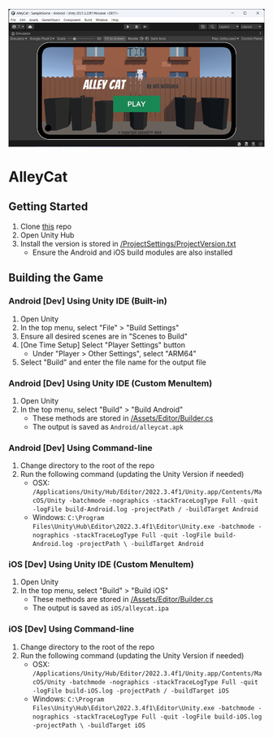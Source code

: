 ![Screenshot](/alley-cat.png)
# AlleyCat

## Getting Started
1. Clone [this](/) repo
1. Open Unity Hub
1. Install the version is stored in [/ProjectSettings/ProjectVersion.txt](/ProjectSettings/ProjectVersion.txt)
    - Ensure the Android and iOS build modules are also installed

## Building the Game

### Android [Dev] Using Unity IDE (Built-in)
1. Open Unity
1. In the top menu, select "File" > "Build Settings"
1. Ensure all desired scenes are in "Scenes to Build"
1. [One Time Setup] Select "Player Settings" button
    - Under "Player > Other Settings", select "ARM64"
1. Select "Build" and enter the file name for the output file

### Android [Dev] Using Unity IDE (Custom MenuItem)
1. Open Unity
1. In the top menu, select "Build" > "Build Android"
    - These methods are stored in [/Assets/Editor/Builder.cs](/Assets/Editor/Builder.cs)
    - The output is saved as `Android/alleycat.apk`

### Android [Dev] Using Command-line
1. Change directory to the root of the repo
1. Run the following command (updating the Unity Version if needed)
    - OSX: `/Applications/Unity/Hub/Editor/2022.3.4f1/Unity.app/Contents/MacOS/Unity -batchmode -nographics -stackTraceLogType Full -quit -logFile build-Android.log -projectPath / -buildTarget Android`
    - Windows: `C:\Program Files\Unity\Hub\Editor\2022.3.4f1\Editor\Unity.exe -batchmode -nographics -stackTraceLogType Full -quit -logFile build-Android.log -projectPath \ -buildTarget Android`

### iOS [Dev] Using Unity IDE (Custom MenuItem)
1. Open Unity
1. In the top menu, select "Build" > "Build iOS"
    - These methods are stored in [/Assets/Editor/Builder.cs](/Assets/Editor/Builder.cs)
    - The output is saved as `iOS/alleycat.ipa`

### iOS [Dev] Using Command-line
1. Change directory to the root of the repo
1. Run the following command (updating the Unity Version if needed)
    - OSX: `/Applications/Unity/Hub/Editor/2022.3.4f1/Unity.app/Contents/MacOS/Unity -batchmode -nographics -stackTraceLogType Full -quit -logFile build-iOS.log -projectPath / -buildTarget iOS`
    - Windows: `C:\Program Files\Unity\Hub\Editor\2022.3.4f1\Editor\Unity.exe -batchmode -nographics -stackTraceLogType Full -quit -logFile build-iOS.log -projectPath \ -buildTarget iOS`
